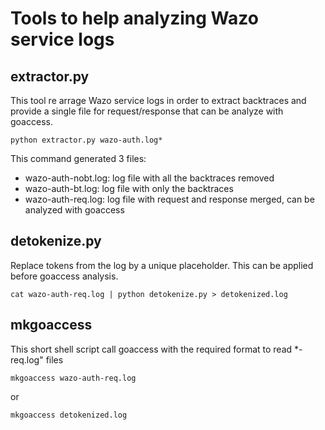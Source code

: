 # Tools to help analyzing Wazo service logs

## extractor.py

This tool re arrage Wazo service logs in order to extract
backtraces and provide a single file for request/response that
can be analyze with goaccess.

```
python extractor.py wazo-auth.log*
```

This command generated 3 files:

* wazo-auth-nobt.log: log file with all the backtraces removed
* wazo-auth-bt.log: log file with only the backtraces
* wazo-auth-req.log: log file with request and response merged, can be analyzed with goaccess

## detokenize.py

Replace tokens from the log by a unique placeholder. This can be applied before goaccess
analysis.

```
cat wazo-auth-req.log | python detokenize.py > detokenized.log
```

## mkgoaccess

This short shell script call goaccess with the required format to read *-req.log" files

```
mkgoaccess wazo-auth-req.log
```

or 

```
mkgoaccess detokenized.log
```
